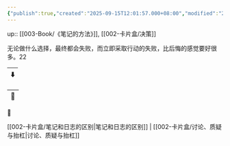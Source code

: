 ```yaml
---
{"publish":true,"created":"2025-09-15T12:01:57.000+08:00","modified":"2025-09-15T23:45:19.616+08:00","cssclasses":""}
---
```



up:: [[003-Book/《笔记的方法》]], [[002-卡片盒/决策]]

无论做什么选择，最终都会失败，而立即采取行动的失败，比后悔的感觉要好很多。22


| ⬇️ |
| -- |


| 🔗 |
| -- |


🌴

[[002-卡片盒/笔记和日志的区别\|笔记和日志的区别]] | [[002-卡片盒/讨论、质疑与抬杠\|讨论、质疑与抬杠]]